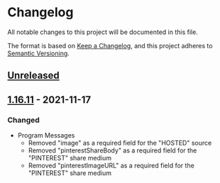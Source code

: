 # Changelog

All notable changes to this project will be documented in this file.

The format is based on [Keep a Changelog](https://keepachangelog.com/en/1.0.0/),
and this project adheres to [Semantic Versioning](https://semver.org/spec/v2.0.0.html).

## [Unreleased]

## [1.16.11] - 2021-11-17

### Changed

- Program Messages
    - Removed "image" as a required field for the "HOSTED" source
    - Removed "pinterestShareBody" as a required field for the "PINTEREST" share medium
    - Removed "pinterestImageURL" as a required field for the "PINTEREST" share medium

[unreleased]: https://github.com/saasquatch/schema/compare/v1.16.11...HEAD
[1.16.11]: https://github.com/saasquatch/schema/releases/tag/v1.16.11